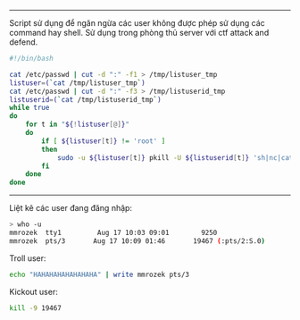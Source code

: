 ---------------------------------------------------------------------------------------------------------------------------------
Script sử dụng để ngăn ngừa các user không được phép sử dụng các command hay shell. Sử dụng trong phòng thủ server với ctf attack and defend.
```bash
#!/bin/bash

cat /etc/passwd | cut -d ":" -f1 > /tmp/listuser_tmp
listuser=(`cat /tmp/listuser_tmp`)
cat /etc/passwd | cut -d ":" -f3 > /tmp/listuserid_tmp
listuserid=(`cat /tmp/listuserid_tmp`)
while true
do
    for t in "${!listuser[@]}"
    do
        if [ ${listuser[t]} != 'root' ]
        then
            sudo -u ${listuser[t]} pkill -U ${listuserid[t]} 'sh|nc|cat'
        fi
    done
done
```
---------------------------------------------------------------------------------------------------------------------------------
Liệt kê các user đang đăng nhập:
```bash
> who -u
mmrozek  tty1         Aug 17 10:03 09:01        9250
mmrozek  pts/3       Aug 17 10:09 01:46       19467 (:pts/2:S.0)
```
Troll user:
```bash
echo "HAHAHAHAHAHAHAHA" | write mmrozek pts/3
```
Kickout user:
```bash
kill -9 19467
```
